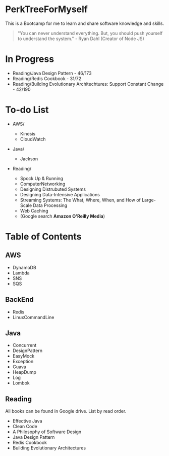 # PerkTreeForMyself
This is a Bootcamp for me to learn and share software knowledge and skills.

> "You can never understand everything. But, you should push yourself to understand the system." - Ryan Dahl (Creator of Node JS)

# In Progress
- Reading/Java Design Pattern - 46/173
- Reading/Redis Cookbook - 31/72
- Reading/Building Evolutionary Architechtures: Support Constant Change - 42/190

# To-do List
- AWS/
  - Kinesis
  - CloudWatch

- Java/
  - Jackson
 
- Reading/
  - Spock Up & Running
  - ComputerNetworking
  - Designing Distrubuted Systems
  - Designing Data-Intensive Applications
  - Streaming Systems: The What, Where, When, and How of Large-Scale Data Processing
  - Web Caching
  - (Google search **Amazon O'Reilly Media**)

# Table of Contents
## AWS
- DynamoDB
- Lambda
- SNS
- SQS

## BackEnd
- Redis
- LinuxCommandLine

## Java
- Concurrent
- DesignPattern
- EasyMock
- Exception
- Guava
- HeapDump
- Log
- Lombok

## Reading
All books can be found in Google drive. List by read order.
- Effective Java
- Clean Code
- A Philosophy of Software Design
- Java Design Pattern
- Redis Cookbook
- Building Evolutionary Architectures
